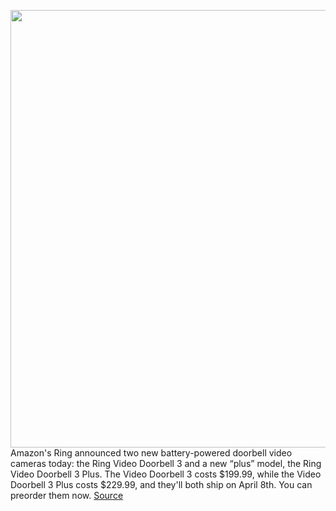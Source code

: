 <img src='https://cdn.vox-cdn.com/thumbor/fI87-aP6nzPAVAg24z1GOv5eSO4=/0x0:1920x1080/1200x800/filters:focal(807x387:1113x693)/cdn.vox-cdn.com/uploads/chorus_image/image/66483748/ring_video_doorbell.0.png' width='700px' /><br/>
Amazon's Ring announced two new battery-powered doorbell video cameras today: the Ring Video Doorbell 3 and a new “plus” model, the Ring Video Doorbell 3 Plus. The Video Doorbell 3 costs $199.99, while the Video Doorbell 3 Plus costs $229.99, and they'll both ship on April 8th. You can preorder them now.
<a href='https://www.theverge.com/2020/3/11/21174876/amazon-ring-new-video-doorbell-3-plus-chime-pro-pre-roll'> Source <a/>
